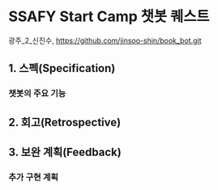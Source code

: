 ﻿# SSAFY Start Camp 챗봇 퀘스트

광주_2_신진수, https://github.com/jinsoo-shin/book_bot.git


## 1. 스펙(Specification)

### 챗봇의 주요 기능



## 2. 회고(Retrospective)


## 3. 보완 계획(Feedback)

### 추가 구현 계획

